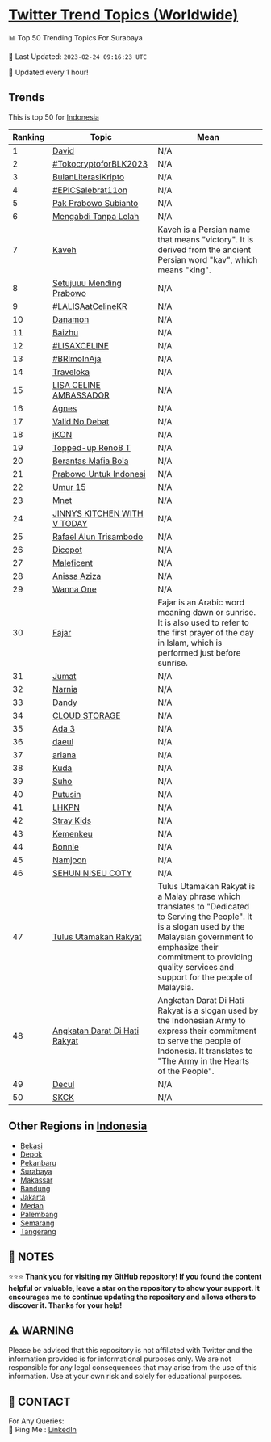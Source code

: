 [Twitter Trend Topics (Worldwide)](https://github.com/ErcinDedeoglu/Twitter-Trend-Topics)
==========


📊 Top 50 Trending Topics For Surabaya

📆 Last Updated: `2023-02-24 09:16:23 UTC`

🔧 Updated every 1 hour!


## Trends

This is top 50 for [Indonesia](</Indonesia>)

| Ranking | Topic | Mean |
| ------- | ------------ | ------------ |
| 1 | [David](http://twitter.com/search?q=David) | N/A |
| 2 | [#TokocryptoforBLK2023](http://twitter.com/search?q=%23TokocryptoforBLK2023) | N/A |
| 3 | [BulanLiterasiKripto](http://twitter.com/search?q=BulanLiterasiKripto) | N/A |
| 4 | [#EPICSalebrat11on](http://twitter.com/search?q=%23EPICSalebrat11on) | N/A |
| 5 | [Pak Prabowo Subianto](http://twitter.com/search?q=Pak+Prabowo+Subianto) | N/A |
| 6 | [Mengabdi Tanpa Lelah](http://twitter.com/search?q=Mengabdi+Tanpa+Lelah) | N/A |
| 7 | [Kaveh](http://twitter.com/search?q=Kaveh) | Kaveh is a Persian name that means "victory". It is derived from the ancient Persian word "kav", which means "king". |
| 8 | [Setujuuu Mending Prabowo](http://twitter.com/search?q=Setujuuu+Mending+Prabowo) | N/A |
| 9 | [#LALISAatCelineKR](http://twitter.com/search?q=%23LALISAatCelineKR) | N/A |
| 10 | [Danamon](http://twitter.com/search?q=Danamon) | N/A |
| 11 | [Baizhu](http://twitter.com/search?q=Baizhu) | N/A |
| 12 | [#LISAXCELINE](http://twitter.com/search?q=%23LISAXCELINE) | N/A |
| 13 | [#BRImoInAja](http://twitter.com/search?q=%23BRImoInAja) | N/A |
| 14 | [Traveloka](http://twitter.com/search?q=Traveloka) | N/A |
| 15 | [LISA CELINE AMBASSADOR](http://twitter.com/search?q=LISA+CELINE+AMBASSADOR) | N/A |
| 16 | [Agnes](http://twitter.com/search?q=Agnes) | N/A |
| 17 | [Valid No Debat](http://twitter.com/search?q=Valid+No+Debat) | N/A |
| 18 | [iKON](http://twitter.com/search?q=iKON) | N/A |
| 19 | [Topped-up Reno8 T](http://twitter.com/search?q=Topped-up+Reno8+T) | N/A |
| 20 | [Berantas Mafia Bola](http://twitter.com/search?q=Berantas+Mafia+Bola) | N/A |
| 21 | [Prabowo Untuk Indonesi](http://twitter.com/search?q=Prabowo+Untuk+Indonesi) | N/A |
| 22 | [Umur 15](http://twitter.com/search?q=Umur+15) | N/A |
| 23 | [Mnet](http://twitter.com/search?q=Mnet) | N/A |
| 24 | [JINNYS KITCHEN WITH V TODAY](http://twitter.com/search?q=JINNYS+KITCHEN+WITH+V+TODAY) | N/A |
| 25 | [Rafael Alun Trisambodo](http://twitter.com/search?q=Rafael+Alun+Trisambodo) | N/A |
| 26 | [Dicopot](http://twitter.com/search?q=Dicopot) | N/A |
| 27 | [Maleficent](http://twitter.com/search?q=Maleficent) | N/A |
| 28 | [Anissa Aziza](http://twitter.com/search?q=Anissa+Aziza) | N/A |
| 29 | [Wanna One](http://twitter.com/search?q=Wanna+One) | N/A |
| 30 | [Fajar](http://twitter.com/search?q=Fajar) | Fajar is an Arabic word meaning dawn or sunrise. It is also used to refer to the first prayer of the day in Islam, which is performed just before sunrise. |
| 31 | [Jumat](http://twitter.com/search?q=Jumat) | N/A |
| 32 | [Narnia](http://twitter.com/search?q=Narnia) | N/A |
| 33 | [Dandy](http://twitter.com/search?q=Dandy) | N/A |
| 34 | [CLOUD STORAGE](http://twitter.com/search?q=CLOUD+STORAGE) | N/A |
| 35 | [Ada 3](http://twitter.com/search?q=Ada+3) | N/A |
| 36 | [daeul](http://twitter.com/search?q=daeul) | N/A |
| 37 | [ariana](http://twitter.com/search?q=ariana) | N/A |
| 38 | [Kuda](http://twitter.com/search?q=Kuda) | N/A |
| 39 | [Suho](http://twitter.com/search?q=Suho) | N/A |
| 40 | [Putusin](http://twitter.com/search?q=Putusin) | N/A |
| 41 | [LHKPN](http://twitter.com/search?q=LHKPN) | N/A |
| 42 | [Stray Kids](http://twitter.com/search?q=Stray+Kids) | N/A |
| 43 | [Kemenkeu](http://twitter.com/search?q=Kemenkeu) | N/A |
| 44 | [Bonnie](http://twitter.com/search?q=Bonnie) | N/A |
| 45 | [Namjoon](http://twitter.com/search?q=Namjoon) | N/A |
| 46 | [SEHUN NISEU COTY](http://twitter.com/search?q=SEHUN+NISEU+COTY) | N/A |
| 47 | [Tulus Utamakan Rakyat](http://twitter.com/search?q=Tulus+Utamakan+Rakyat) | Tulus Utamakan Rakyat is a Malay phrase which translates to "Dedicated to Serving the People". It is a slogan used by the Malaysian government to emphasize their commitment to providing quality services and support for the people of Malaysia. |
| 48 | [Angkatan Darat Di Hati Rakyat](http://twitter.com/search?q=Angkatan+Darat+Di+Hati+Rakyat) | Angkatan Darat Di Hati Rakyat is a slogan used by the Indonesian Army to express their commitment to serve the people of Indonesia. It translates to "The Army in the Hearts of the People". |
| 49 | [Decul](http://twitter.com/search?q=Decul) | N/A |
| 50 | [SKCK](http://twitter.com/search?q=SKCK) | N/A |



## Other Regions in [Indonesia](</Indonesia>)

* [Bekasi](</Indonesia/Bekasi.md>)
* [Depok](</Indonesia/Depok.md>)
* [Pekanbaru](</Indonesia/Pekanbaru.md>)
* [Surabaya](</Indonesia/Surabaya.md>)
* [Makassar](</Indonesia/Makassar.md>)
* [Bandung](</Indonesia/Bandung.md>)
* [Jakarta](</Indonesia/Jakarta.md>)
* [Medan](</Indonesia/Medan.md>)
* [Palembang](</Indonesia/Palembang.md>)
* [Semarang](</Indonesia/Semarang.md>)
* [Tangerang](</Indonesia/Tangerang.md>)



## 📝 NOTES

⭐⭐⭐ **Thank you for visiting my GitHub repository! If you found the content helpful or valuable, leave a star on the repository to show your support. It encourages me to continue updating the repository and allows others to discover it. Thanks for your help!**


## ⚠️ WARNING

Please be advised that this repository is not affiliated with Twitter and the information provided is for informational purposes only. We are not responsible for any legal consequences that may arise from the use of this information. Use at your own risk and solely for educational purposes.


## 📨 CONTACT

 For Any Queries:  
            🏓 Ping Me : [LinkedIn](https://www.linkedin.com/in/ercindedeoglu/)
